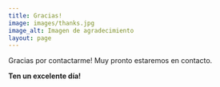 ```yaml
---
title: Gracias!
image: images/thanks.jpg
image_alt: Imagen de agradecimiento
layout: page
---
```


Gracias por contactarme! Muy pronto estaremos en contacto.

**Ten un excelente día!**

